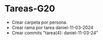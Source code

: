 # Tareas-G20

- Crear carpeta por persona.
- Crear rama por tarea daniel-11-03-2024
- Crear commits "tarea(4): daniel-11-03-24"
